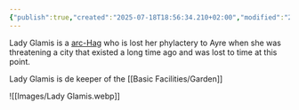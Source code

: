 ```yaml
---
{"publish":true,"created":"2025-07-18T18:56:34.210+02:00","modified":"2025-07-18T17:55:10.840+02:00","cssclasses":""}
---
```


Lady Glamis is a [arc-Hag](arch-hag-xmm) who is lost her phylactery to Ayre when she was threatening a city that existed a long time ago and was lost to time at this point.

Lady Glamis is de keeper of the [[Basic Facilities/Garden]]

![[Images/Lady Glamis.webp]]


